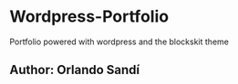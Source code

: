 # Wordpress-Portfolio
Portfolio powered with wordpress and the blockskit theme

## Author: Orlando Sandí
